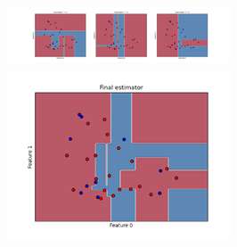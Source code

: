 <p align="center">
  <img width="400" src="plots/Q6A_Fig1.png">
</p>

<p align="center">
  <img width="400" src="plots/Q6A_Fig2.png">
</p>